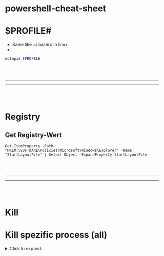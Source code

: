 # powershell-cheat-sheet



# $PROFILE#
- Same like ~/.bashrc in linux
- 
```powershell
notepad $PROFILE
```











<br><br>
________
________
<br><br>

# Registry


## Get Registry-Wert 

```
Get-ItemProperty -Path "HKLM:\SOFTWARE\Policies\Microsoft\Windows\Explorer" -Name "StartLayoutFile" | Select-Object -ExpandProperty StartLayoutFile
```




















<br><br>
________
________
<br><br>

# Kill

# Kill spezific process (all)



<details><summary>Click to expand..</summary>

```powershell
# example for node.js
Get-Process node | ForEach-Object { $_.Kill() }
```
  
</details>

